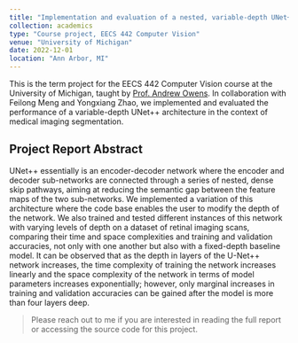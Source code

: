 ```yaml
---
title: "Implementation and evaluation of a nested, variable-depth UNet++ model architecture for medical imaging segmentation"
collection: academics
type: "Course project, EECS 442 Computer Vision"
venue: "University of Michigan"
date: 2022-12-01
location: "Ann Arbor, MI"
---
```


This is the term project for the EECS 442 Computer Vision course at the University of Michigan, taught by [Prof. Andrew Owens](https://andrewowens.com).
In collaboration with Feilong Meng and Yongxiang Zhao, we implemented and evaluated the performance of a variable-depth UNet++ architecture in the context of medical imaging segmentation.

## Project Report Abstract

UNet++ essentially is an encoder-decoder network where the encoder and decoder sub-networks are connected through a series of nested, dense skip pathways, aiming at reducing the semantic gap between the feature maps of the two sub-networks.
We implemented a variation of this architecture where the code base enables the user to modify the depth of the network.
We also trained and tested different instances of this network with varying levels of depth on a dataset of retinal imaging scans, comparing their time and space complexities and training and validation accuracies, not only with one another but also with a fixed-depth baseline model.
It can be observed that as the depth in layers of the U-Net++ network increases, the time complexity of training the network increases linearly and the space complexity of the network in terms of model parameters increases exponentially; however, only marginal increases in training and validation accuracies can be gained after the model is more than four layers deep.

> Please reach out to me if you are interested in reading the full report or accessing the source code for this project.

<!-- ### [Download the report for this project](https://web.stanford.edu/~peli/files/EECS_442_Final_Project.pdf)

The source code for this project can be found both in [this direct download link](https://web.stanford.edu/~peli/files/unet++.ipynb) and in [this GitHub gist](https://gist.github.com/peijli/8fe347681e1150b8484986afc5757962).

The dataset for this project can be found in [this GitHub release page](https://github.com/peijli/peijli.github.io/releases/download/Lfs/Drishti-GS1-EECS442-FA22.zip). -->
